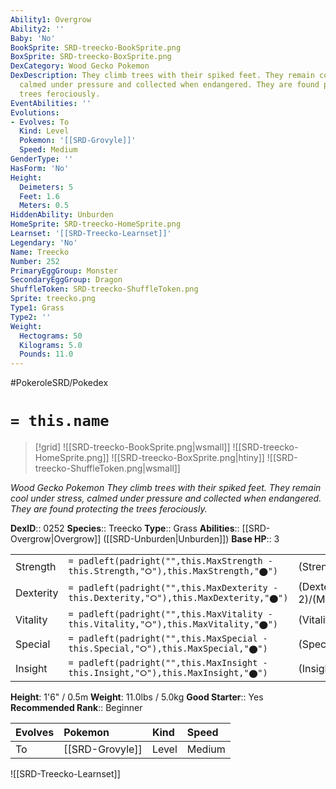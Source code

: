 ```yaml
---
Ability1: Overgrow
Ability2: ''
Baby: 'No'
BookSprite: SRD-treecko-BookSprite.png
BoxSprite: SRD-treecko-BoxSprite.png
DexCategory: Wood Gecko Pokemon
DexDescription: They climb trees with their spiked feet. They remain cool under stress,
  calmed under pressure and collected when endangered. They are found protecting the
  trees ferociously.
EventAbilities: ''
Evolutions:
- Evolves: To
  Kind: Level
  Pokemon: '[[SRD-Grovyle]]'
  Speed: Medium
GenderType: ''
HasForm: 'No'
Height:
  Deimeters: 5
  Feet: 1.6
  Meters: 0.5
HiddenAbility: Unburden
HomeSprite: SRD-treecko-HomeSprite.png
Learnset: '[[SRD-Treecko-Learnset]]'
Legendary: 'No'
Name: Treecko
Number: 252
PrimaryEggGroup: Monster
SecondaryEggGroup: Dragon
ShuffleToken: SRD-treecko-ShuffleToken.png
Sprite: treecko.png
Type1: Grass
Type2: ''
Weight:
  Hectograms: 50
  Kilograms: 5.0
  Pounds: 11.0
---
```


#PokeroleSRD/Pokedex

# `= this.name`

> [!grid]
> ![[SRD-treecko-BookSprite.png|wsmall]]
> ![[SRD-treecko-HomeSprite.png]]
> ![[SRD-treecko-BoxSprite.png|htiny]]
> ![[SRD-treecko-ShuffleToken.png|wsmall]]


*Wood Gecko Pokemon*
*They climb trees with their spiked feet. They remain cool under stress, calmed under pressure and collected when endangered. They are found protecting the trees ferociously.*

**DexID**:: 0252
**Species**:: Treecko
**Type**:: Grass
**Abilities**:: [[SRD-Overgrow|Overgrow]] ([[SRD-Unburden|Unburden]])
**Base HP**:: 3

|           |                                                                                        |                                          |
| --------- | -------------------------------------------------------------------------------------- | ---------------------------------------- |
| Strength  | `= padleft(padright("",this.MaxStrength - this.Strength,"⭘"),this.MaxStrength,"⬤")`    | (Strength::2)/(MaxStrength::4)   |
| Dexterity | `= padleft(padright("",this.MaxDexterity - this.Dexterity,"⭘"),this.MaxDexterity,"⬤")` | (Dexterity:: 2)/(MaxDexterity::5) |
| Vitality  | `= padleft(padright("",this.MaxVitality - this.Vitality,"⭘"),this.MaxVitality,"⬤")`    | (Vitality::1)/(MaxVitality::3)   |
| Special   | `= padleft(padright("",this.MaxSpecial - this.Special,"⭘"),this.MaxSpecial,"⬤")`       | (Special::2)/(MaxSpecial::4)     |
| Insight   | `= padleft(padright("",this.MaxInsight - this.Insight,"⭘"),this.MaxInsight,"⬤")`       | (Insight::2)/(MaxInsight::4)     |

**Height**: 1'6" / 0.5m
**Weight**: 11.0lbs / 5.0kg
**Good Starter**:: Yes
**Recommended Rank**:: Beginner

| Evolves   | Pokemon         | Kind   | Speed   |
|:----------|:----------------|:-------|:--------|
| To        | [[SRD-Grovyle]] | Level  | Medium  |

![[SRD-Treecko-Learnset]]